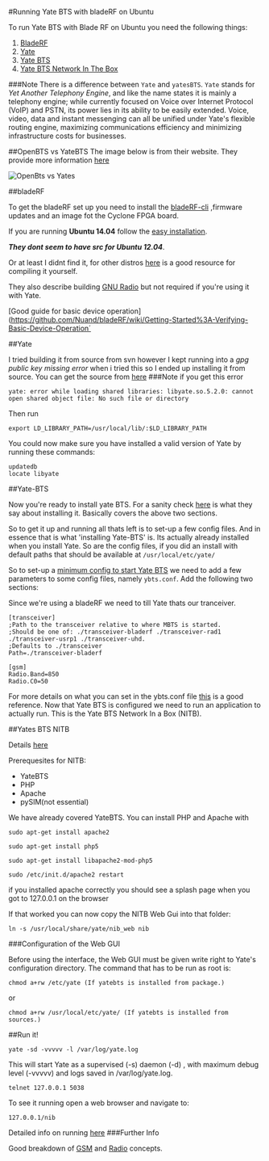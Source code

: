 #Running Yate BTS with bladeRF on Ubuntu

To run Yate BTS with Blade RF on Ubuntu you need the following things:

1. [BladeRF](https://github.com/Nuand/bladeRF)
2. [Yate](http://yate.null.ro/) 
3. [Yate BTS](http://wiki.yatebts.com/index.php/Main_Page)
4. [Yate BTS Network In The Box](http://wiki.yatebts.com/index.php/Network_in_a_Box#Web_UI_for_NIB_Management)

###Note
There is a difference between `Yate` and `yatesBTS`. `Yate` stands for *Yet Another Telephony Engine*, and like the name states it is mainly a telephony engine; while currently focused on Voice over Internet Protocol (VoIP) and PSTN, its power lies in its ability to be easily extended. Voice, video, data and instant messenging can all be unified under Yate's flexible routing engine, maximizing communications efficiency and minimizing infrastructure costs for businesses.

##OpenBTS vs YateBTS
The image below is from their website. They provide more information [here](http://wiki.yatebts.com/index.php/File:Yatebts_vs_openbts1.png)

![OpenBts vs Yates](http://wiki.yatebts.com/images/7/7b/Yatebts_vs_openbts1.png)

##bladeRF

To get the bladeRF set up you need to install the [bladeRF-cli](https://github.com/Nuand/bladeRF/tree/master/host/utilities/bladeRF-cli) ,firmware updates and an image fot the Cyclone FPGA board.

If you are running **Ubuntu 14.04** follow the [easy installation](https://github.com/Nuand/bladeRF/wiki/Getting-Started%3A-Linux#Easy_installation_for_Ubuntu_The_bladeRF_PPA).

***They dont seem to have src for Ubuntu 12.04***.

Or at least I didnt find it, for other distros [here](https://github.com/Nuand/bladeRF/wiki/Getting-Started%3A-Linux#Building_bladeRF_libraries_and_tools_from_source) is a good resource for compiling it yourself.


They also describe building [GNU Radio](https://github.com/Nuand/bladeRF/wiki/Getting-Started%3A-Linux#building-gnu-radio-and-gr-osmosdr) but not required if you're using it with Yate.

[Good guide for basic device operation](https://github.com/Nuand/bladeRF/wiki/Getting-Started%3A-Verifying-Basic-Device-Operation´


##Yate

I tried building it from source from svn however I kept running into a *gpg public key missing error* when i tried this so I ended up installing it from source. You can get the source from [here](http://yate.null.ro/pmwiki/index.php?n=Main.Download)
###Note
if you get this error

```
yate: error while loading shared libraries: libyate.so.5.2.0: cannot open shared object file: No such file or directory
```

Then run

```
export LD_LIBRARY_PATH=/usr/local/lib/:$LD_LIBRARY_PATH
```
You could now make sure you have installed a valid version of Yate by running these commands:

```
updatedb
locate libyate
```

##Yate-BTS

Now you're ready to install yate BTS. For a sanity check [here](http://wiki.yatebts.com/index.php/Installing) is what they say about installing it. Basically covers the above two sections.

So to get it up and running all thats left is to set-up a few config files. And in essence that is what 'installing Yate-BTS' is. Its actually already installed when you install Yate.
So are the config files, if you did an install with default paths that should be available at `/usr/local/etc/yate/`


 
So to set-up a [minimum config to start Yate BTS](http://wiki.yatebts.com/index.php/Minimum_configuration_to_start_your_YateBTS) we need to add a few parameters to some config files, namely `ybts.conf`.  Add the following two sections:


Since we're using a bladeRF we need to till Yate thats our tranceiver.

```
[transceiver]
;Path to the transceiver relative to where MBTS is started.
;Should be one of: ./transceiver-bladerf ./transceiver-rad1 ./transceiver-usrp1 ./transceiver-uhd.
;Defaults to ./transceiver
Path=./transceiver-bladerf
```


```
[gsm]
Radio.Band=850
Radio.C0=50
```

For more details on what you can set in the ybts.conf file [this](http://wiki.yatebts.com/index.php/Ybts.conf) is a good reference. Now that Yate BTS is configured we need to run an application to actually run. This is the Yate BTS Network In a Box (NITB).


##Yates BTS NITB

Details [here](http://wiki.yatebts.com/index.php/Network_in_a_Box)

Prerequesites for NITB:

 * YateBTS
 * PHP
 * Apache
 * pySIM(not essential)


We have already covered YateBTS. You can install PHP and Apache with 

`sudo apt-get install apache2`

`sudo apt-get install php5`

`sudo apt-get install libapache2-mod-php5`

`sudo /etc/init.d/apache2 restart`

if you installed apache correctly you should see a splash page when you got to 127.0.0.1 on the browser

If that worked you can now copy the NITB Web Gui into that folder:

```
ln -s /usr/local/share/yate/nib_web nib
```

###Configuration of the Web GUI

Before using the interface, the Web GUI must be given write right to Yate's configuration directory.
The command that has to be run as root is:

`chmod a+rw /etc/yate (If yatebts is installed from package.)`

or  

`chmod a+rw /usr/local/etc/yate/ (If yatebts is installed from sources.)`



##Run it!

```
yate -sd -vvvvv -l /var/log/yate.log
```

This will start Yate as a supervised (-s) daemon (-d) , with maximum debug level (-vvvvv) and logs saved in /var/log/yate.log.

```
telnet 127.0.0.1 5038
```

To see it running open a web browser and navigate to:

```
127.0.0.1/nib
```
 
 Detailed info on running [here](http://wiki.yatebts.com/index.php/Running)
###Further Info

Good breakdown of [GSM](http://wiki.yatebts.com/index.php/GSM_Concepts) and [Radio](http://wiki.yatebts.com/index.php/GSM_Concepts) concepts.